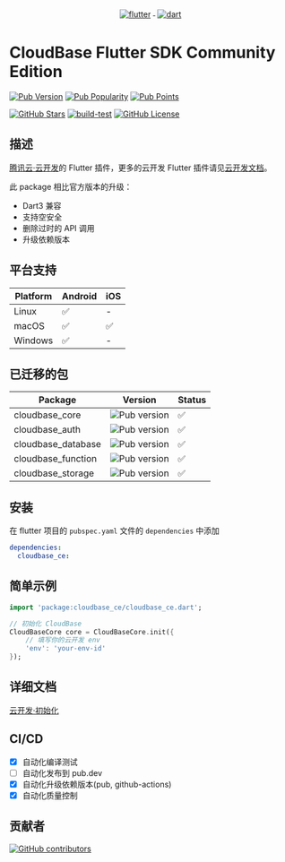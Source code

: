 <p align="center">
  <a href="https://flutter.dev/">
    <img src="https://www.vectorlogo.zone/logos/flutterio/flutterio-ar21.svg" alt="flutter" style="vertical-align:top; margin:4px;">
  </a>
  <a href="https://dart.dev/">
    <img src="https://www.vectorlogo.zone/logos/dartlang/dartlang-ar21.svg" alt="dart" style="vertical-align:top; margin:4px;">
  </a>
</p>

# CloudBase Flutter SDK Community Edition

[![Pub Version](https://img.shields.io/pub/v/cloudbase_ce)](https://pub.dev/packages/cloudbase_ce)
[![Pub Popularity](https://img.shields.io/pub/popularity/cloudbase_ce)](https://pub.dev/packages/cloudbase_ce)
[![Pub Points](https://img.shields.io/pub/points/cloudbase_ce)](https://pub.dev/packages/cloudbase_ce)

<!-- [![GitHub Stars](https://img.shields.io/github/stars/insightoptech/cloudbase_ce?style=social)](https://github.com/insightoptech/cloudbase_ce/stargazers) -->

[![GitHub Stars](https://img.shields.io/github/stars/insightoptech/cloudbase_ce)](https://github.com/insightoptech/cloudbase_ce/stargazers)
[![build-test](https://github.com/insightoptech/cloudbase_ce/actions/workflows/ci.yaml/badge.svg)](https://github.com/insightoptech/cloudbase_ce/actions/workflows/ci.yaml)
[![GitHub License](https://img.shields.io/github/license/insightoptech/cloudbase_ce)](https://github.com/insightoptech/cloudbase_ce/blob/main/LICENSE)

## 描述

[腾讯云·云开发](https://www.cloudbase.net/)的 Flutter 插件，更多的云开发 Flutter 插件请见[云开发文档](https://docs.cloudbase.net/api-reference/flutter/install)。

此 package 相比官方版本的升级：

- Dart3 兼容
- 支持空安全
- 删除过时的 API 调用
- 升级依赖版本

## 平台支持

| Platform | Android | iOS |
| -------- | ------- | --- |
| Linux    | ✅      | -   |
| macOS    | ✅      | ✅  |
| Windows  | ✅      | -   |

## 已迁移的包

| Package            | Version                                                         | Status |
| ------------------ | --------------------------------------------------------------- | ------ |
| cloudbase_core     | ![Pub version](https://img.shields.io/pub/v/cloudbase_core)     | ✅     |
| cloudbase_auth     | ![Pub version](https://img.shields.io/pub/v/cloudbase_auth)     | ✅     |
| cloudbase_database | ![Pub version](https://img.shields.io/pub/v/cloudbase_database) | ✅     |
| cloudbase_function | ![Pub version](https://img.shields.io/pub/v/cloudbase_function) | ✅     |
| cloudbase_storage  | ![Pub version](https://img.shields.io/pub/v/cloudbase_storage)  | ✅     |

## 安装

在 flutter 项目的 `pubspec.yaml` 文件的 `dependencies` 中添加

```yaml
dependencies:
  cloudbase_ce:
```

## 简单示例

```dart
import 'package:cloudbase_ce/cloudbase_ce.dart';

// 初始化 CloudBase
CloudBaseCore core = CloudBaseCore.init({
    // 填写你的云开发 env
    'env': 'your-env-id'
});
```

## 详细文档

[云开发·初始化](https://docs.cloudbase.net/api-reference/flutter/initialization)

## CI/CD

- [x] 自动化编译测试
- [ ] 自动化发布到 pub.dev
- [x] 自动化升级依赖版本(pub, github-actions)
- [x] 自动化质量控制

## 贡献者

[![GitHub contributors](https://contrib.rocks/image?repo=insightoptech/cloudbase_ce)](https://github.com/insightoptech/cloudbase_ce/graphs/contributors)
